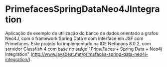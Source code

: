 # PrimefacesSpringDataNeo4JIntegration
Aplicação de exemplo de utilização do banco de dados orientado a grafos Neo4J, com o framework Spring Data e com interface em JSF com Primefaces. Este projeto foi implementado na IDE Netbeans 8.0.2, com servidor Glassfish 4 com base no artigo "PrimeFaces + Spring Data + Neo4j Integration" (http://www.javabeat.net/primefaces-spring-data-neo4j-integration/).
